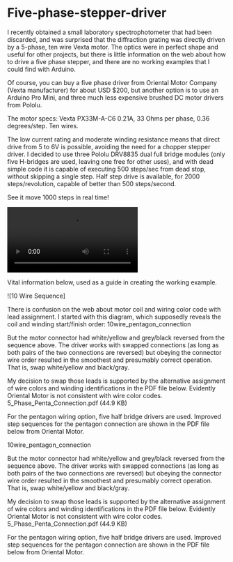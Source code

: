 # Five-phase-stepper-driver

I recently obtained a small laboratory spectrophotometer that had been discarded, and was surprised that the diffraction grating was directly driven by a 5-phase, ten wire Vexta motor. The optics were in perfect shape and useful for other projects, but there is little information on the web about how to drive a five phase stepper, and there are no working examples that I could find with Arduino.

Of course, you can buy a five phase driver from Oriental Motor Company (Vexta manufacturer) for about USD $200, but another option is to use an Arduino Pro Mini, and three much less expensive brushed DC motor drivers from Pololu.

The motor specs: Vexta PX33M-A-C6 0.21A, 33 Ohms per phase, 0.36 degrees/step. Ten wires.

The low current rating and moderate winding resistance means that direct drive from 5 to 6V is possible, avoiding the need for a chopper stepper driver. I decided to use three Pololu DRV8835 dual full bridge modules (only five H-bridges are used, leaving one free for other uses), and with dead simple code it is capable of executing 500 steps/sec from dead stop, without skipping a single step. Half step drive is available, for 2000 steps/revolution, capable of better than 500 steps/second.

See it move 1000 steps in real time!

![Stepper in action](https://user-images.githubusercontent.com/5509037/108101833-a85dcb80-703c-11eb-8904-4f843a93893b.MP4)

Vital information below, used as a guide in creating the working example.

![10 Wire Sequence]

There is confusion on the web about motor coil and wiring color code with lead assignment. I started with this diagram, which supposedly reveals the coil and winding start/finish order:
    10wire_pentagon_connection 

But the motor connector had white/yellow and grey/black reversed from the sequence above. The driver works with swapped connections (as long as both pairs of the two connections are reversed) but obeying the connector wire order resulted in the smoothest and presumably correct operation. That is, swap white/yellow and black/gray.

My decision to swap those leads is supported by the alternative assignment of wire colors and winding identifications in the PDF file below. Evidently Oriental Motor is not consistent with wire color codes. 5_Phase_Penta_Connection.pdf (44.9 KB)


For the pentagon wiring option, five half bridge drivers are used. Improved step sequences for the pentagon connection are shown in the PDF file below from Oriental Motor.

10wire_pentagon_connection

But the motor connector had white/yellow and grey/black reversed from the sequence above. The driver works with swapped connections (as long as both pairs of the two connections are reversed) but obeying the connector wire order resulted in the smoothest and presumably correct operation. That is, swap white/yellow and black/gray.

My decision to swap those leads is supported by the alternative assignment of wire colors and winding identifications in the PDF file below. Evidently Oriental Motor is not consistent with wire color codes. 5_Phase_Penta_Connection.pdf (44.9 KB)


For the pentagon wiring option, five half bridge drivers are used. Improved step sequences for the pentagon connection are shown in the PDF file below from Oriental Motor.

